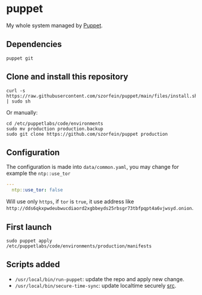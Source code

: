 # puppet
My whole system managed by [Puppet](https://puppet.com/).

## Dependencies

    puppet git

## Clone and install this repository

    curl -s https://raw.githubusercontent.com/szorfein/puppet/main/files/install.sh | sudo sh

Or manually:

    cd /etc/puppetlabs/code/environments
    sudo mv production production.backup
    sudo git clone https://github.com/szorfein/puppet production

## Configuration
The configuration is made into `data/common.yaml`, you may change for example the `ntp::use_tor`

```yaml
---
  ntp::use_tor: false
```

Will use only `https`, if `tor` is `true`, it use address like `http://dds6qkxpwdeubwucdiaord2xgbbeyds25rbsgr73tbfpqpt4a6vjwsyd.onion`.

## First launch

    sudo puppet apply /etc/puppetlabs/code/environments/production/manifests

## Scripts added

+ `/usr/local/bin/run-puppet`: update the repo and apply new change.
+ `/usr/local/bin/secure-time-sync`: update localtime securely [src](https://gitlab.com/madaidan/secure-time-sync/).

